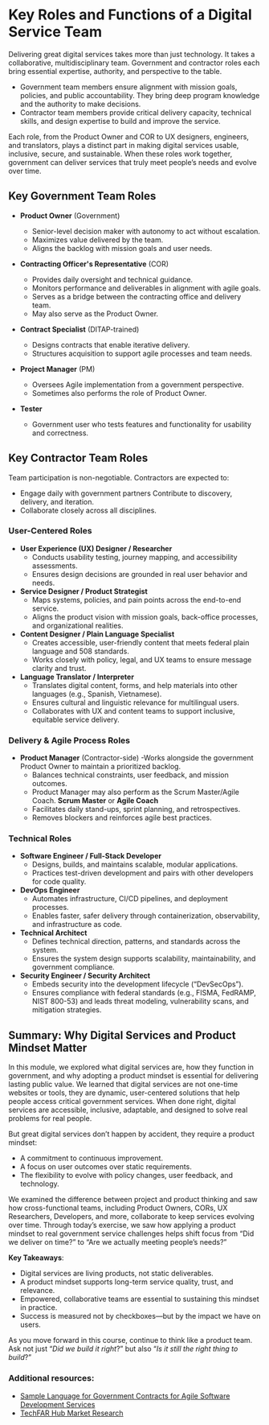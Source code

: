 # Key Roles and Functions of a Digital Service Team
Delivering great digital services takes more than just technology. It takes a collaborative, multidisciplinary team. Government and contractor roles each bring essential expertise, authority, and perspective to the table.
- Government team members ensure alignment with mission goals, policies, and public accountability. They bring deep program knowledge and the authority to make decisions.
- Contractor team members provide critical delivery capacity, technical skills, and design expertise to build and improve the service.

Each role, from the Product Owner and COR to UX designers, engineers, and translators, plays a distinct part in making digital services usable, inclusive, secure, and sustainable. When these roles work together, government can deliver services that truly meet people’s needs and evolve over time.

## Key Government Team Roles
- **Product Owner** (Government)
    - Senior-level decision maker with autonomy to act without escalation.
    - Maximizes value delivered by the team.
    - Aligns the backlog with mission goals and user needs.

- **Contracting Officer's Representative** (COR)
    - Provides daily oversight and technical guidance.
    - Monitors performance and deliverables in alignment with agile goals.
    - Serves as a bridge between the contracting office and delivery team.
    - May also serve as the Product Owner.

- **Contract Specialist** (DITAP-trained)
    - Designs contracts that enable iterative delivery.
    - Structures acquisition to support agile processes and team needs.
- **Project Manager** (PM)
    - Oversees Agile implementation from a government perspective.
    - Sometimes also performs the role of Product Owner.
- **Tester**
    - Government user who tests features and functionality for usability and correctness.

## Key Contractor Team Roles

Team participation is non-negotiable. Contractors are expected to:
- Engage daily with government partners Contribute to discovery, delivery, and iteration.
- Collaborate closely across all disciplines.

### User-Centered Roles

- **User Experience (UX) Designer / Researcher**
    - Conducts usability testing, journey mapping, and accessibility assessments.
    - Ensures design decisions are grounded in real user behavior and needs.
- **Service Designer / Product Strategist**
    - Maps systems, policies, and pain points across the end-to-end service.
    - Aligns the product vision with mission goals, back-office processes, and organizational realities. 
- **Content Designer / Plain Language Specialist**
    - Creates accessible, user-friendly content that meets federal plain language and 508 standards.
    - Works closely with policy, legal, and UX teams to ensure message clarity and trust.
- **Language Translator / Interpreter**
    - Translates digital content, forms, and help materials into other languages (e.g., Spanish, Vietnamese).
    - Ensures cultural and linguistic relevance for multilingual users.
    - Collaborates with UX and content teams to support inclusive, equitable service delivery.

### Delivery & Agile Process Roles
- **Product Manager** (Contractor-side)
    -Works alongside the government Product Owner to maintain a prioritized backlog.
    - Balances technical constraints, user feedback, and mission outcomes.
    - Product Manager may also perform as the Scrum Master/Agile Coach.
**Scrum Master** or **Agile Coach** 
    - Facilitates daily stand-ups, sprint planning, and retrospectives.
    - Removes blockers and reinforces agile best practices.

### Technical Roles
- **Software Engineer / Full-Stack Developer**
    - Designs, builds, and maintains scalable, modular applications.
    - Practices test-driven development and pairs with other developers for code quality.
- **DevOps Engineer**
    - Automates infrastructure, CI/CD pipelines, and deployment processes.
    - Enables faster, safer delivery through containerization, observability, and infrastructure as code.
- **Technical Architect**
    - Defines technical direction, patterns, and standards across the system.
    - Ensures the system design supports scalability, maintainability, and government compliance.
- **Security Engineer / Security Architect**
    - Embeds security into the development lifecycle (“DevSecOps”).
    - Ensures compliance with federal standards (e.g., FISMA, FedRAMP, NIST 800-53) and leads threat modeling, vulnerability scans, and mitigation strategies.

## Summary: Why Digital Services and Product Mindset Matter
In this module, we explored what digital services are, how they function in government, and why adopting a product mindset is essential for delivering lasting public value.
We learned that digital services are not one-time websites or tools, they are dynamic, user-centered solutions that help people access critical government services. When done right, digital services are accessible, inclusive, adaptable, and designed to solve real problems for real people.

But great digital services don’t happen by accident, they require a product mindset:
- A commitment to continuous improvement.
- A focus on user outcomes over static requirements.
- The flexibility to evolve with policy changes, user feedback, and technology.

We examined the difference between project and product thinking and saw how cross-functional teams, including Product Owners, CORs, UX Researchers, Developers, and more, collaborate to keep services evolving over time.
Through today’s exercise, we saw how applying a product mindset to real government service challenges helps shift focus from “Did we deliver on time?” to “Are we actually meeting people’s needs?”

**Key Takeaways**:
- Digital services are living products, not static deliverables.
- A product mindset supports long-term service quality, trust, and relevance.
- Empowered, collaborative teams are essential to sustaining this mindset in practice.
- Success is measured not by checkboxes—but by the impact we have on users.


As you move forward in this course, continue to think like a product team. Ask not just “_Did we build it right_?” but also “_Is it still the right thing to build_?”

### Additional resources:
- [Sample Language for Government Contracts for Agile Software Development Services](https://techfarhub.usds.gov/resources/learning-center/sample-language-for-government-contracts/)
- [TechFAR Hub Market Research](https://techfarhub.usds.gov/pre-solicitation/market-research/)
